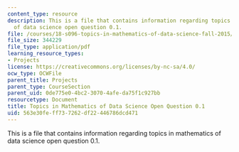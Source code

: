 ```yaml
---
content_type: resource
description: This is a file that contains information regarding topics in mathematics
  of data science open question 0.1.
file: /courses/18-s096-topics-in-mathematics-of-data-science-fall-2015/563e30feff737262df22446786dcd471_MIT18_S096F15_Open0.1.pdf
file_size: 344229
file_type: application/pdf
learning_resource_types:
- Projects
license: https://creativecommons.org/licenses/by-nc-sa/4.0/
ocw_type: OCWFile
parent_title: Projects
parent_type: CourseSection
parent_uid: 0de775e0-4bc2-3070-4afe-da75f1c927bb
resourcetype: Document
title: Topics in Mathematics of Data Science Open Question 0.1
uid: 563e30fe-ff73-7262-df22-446786dcd471
---
```

This is a file that contains information regarding topics in mathematics of data science open question 0.1.